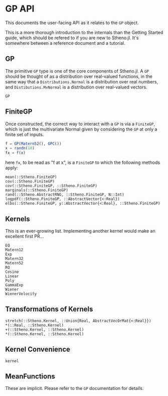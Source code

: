 # GP API

This documents the user-facing API as it relates to the `GP` object.

This is a more thorough introduction to the internals than the Getting Started guide, which should be refered to if you are new to Stheno.jl. It's somewhere between a reference document and a tutorial.


## GP

The primitive `GP` type is one of the core components of Stheno.jl. A `GP` should be thought of as a distribution over real-valued functions, in the same way that a `Distributions.Normal` is a distribution over real numbers, and `Distibutions.MvNormal` is a distribution over real-valued vectors.

```@docs
GP
```



## FiniteGP

Once constructed, the correct way to interact with a `GP` is via a `FiniteGP`, which is just the multivariate Normal given by considering the `GP` at only a finite set of inputs.

```julia
f = GP(Matern52(), GPC())
x = randn(10)
fx = f(x)
```
here `fx`, to be read as "f at x", is a `FiniteGP` to which the following methods apply:
```@docs
mean(::Stheno.FiniteGP)
cov(::Stheno.FiniteGP)
cov(::Stheno.FiniteGP, ::Stheno.FiniteGP)
marginals(::Stheno.FiniteGP)
rand(::Stheno.AbstractRNG, ::Stheno.FiniteGP, N::Int)
logpdf(::Stheno.FiniteGP, ::AbstractVector{<:Real})
elbo(::Stheno.FiniteGP, y::AbstractVector{<:Real}, ::Stheno.FiniteGP)
```


## Kernels

This is an ever-growing list. Implementing another kernel would make an excellent first PR...

```@docs
EQ
Matern12
Exp
Matern32
Matern52
RQ
Cosine
Linear
Poly
GammaExp
Wiener
WienerVelocity
```

## Transformations of Kernels

```@docs
stretch(::Stheno.Kernel, ::Union{Real, AbstractVecOrMat{<:Real}})
*(::Real, ::Stheno.Kernel)
+(::Stheno.Kernel, ::Stheno.Kernel)
*(::Stheno.Kernel, ::Stheno.Kernel)
```

## Kernel Convenience

```@docs
kernel
```

## MeanFunctions
These are implicit. Please refer to the `GP` documentation for details.
